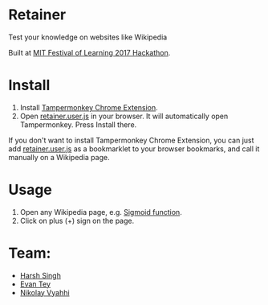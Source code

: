 # Retainer

Test your knowledge on websites like Wikipedia

Built at [MIT Festival of Learning 2017 Hackathon](http://odl.mit.edu/campus/festival-learning/festival-learning-hackathon).

# Install

1. Install [Tampermonkey Chrome Extension](https://chrome.google.com/webstore/detail/tampermonkey/dhdgffkkebhmkfjojejmpbldmpobfkfo).
2. Open [retainer.user.js](https://github.com/vyahhi/retainer/raw/master/retainer.user.js) in your browser. It will automatically open Tampermonkey. Press Install there.

If you don't want to install Tampermonkey Chrome Extension, you can just add [retainer.user.js](https://github.com/vyahhi/retainer/raw/master/retainer.user.js) as a bookmarklet to your browser bookmarks, and call it manually on a Wikipedia page.

# Usage

1. Open any Wikipedia page, e.g. [Sigmoid function](https://en.wikipedia.org/wiki/Sigmoid_function).
2. Click on plus (+) sign on the page.

# Team:
* [Harsh Singh](http://github.com/hsingh23)
* [Evan Tey](http://github.com/evantey14)
* [Nikolay Vyahhi](http://github.com/vyahhi)
